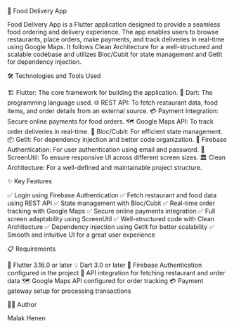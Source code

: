 🚀 Food Delivery App

Food Delivery App is a Flutter application designed to provide a seamless food ordering and delivery experience. The app enables users to browse restaurants, place orders, make payments, and track deliveries in real-time using Google Maps. It follows Clean Architecture for a well-structured and scalable codebase and utilizes Bloc/Cubit for state management and GetIt for dependency injection.

🛠️ Technologies and Tools Used

🏗 Flutter: The core framework for building the application.
📝 Dart: The programming language used.
🌐 REST API: To fetch restaurant data, food items, and order details from an external source.
💳 Payment Integration: Secure online payments for food orders.
🗺 Google Maps API: To track order deliveries in real-time.
🔄 Bloc/Cubit: For efficient state management.
📦 GetIt: For dependency injection and better code organization.
🔑 Firebase Authentication: For user authentication using email and password.
📱 ScreenUtil: To ensure responsive UI across different screen sizes.
🏛 Clean Architecture: For a well-defined and maintainable project structure.

✨ Key Features

✅ Login using Firebase Authentication
✅ Fetch restaurant and food data using REST API
✅ State management with Bloc/Cubit
✅ Real-time order tracking with Google Maps
✅ Secure online payments integration
✅ Full screen adaptability using ScreenUtil
✅ Well-structured code with Clean Architecture
✅ Dependency injection using GetIt for better scalability
✅ Smooth and intuitive UI for a great user experience

📋 Requirements

🚀 Flutter 3.16.0 or later
💡 Dart 3.0 or later
🔑 Firebase Authentication configured in the project
🔗 API integration for fetching restaurant and order data
🗺 Google Maps API configured for order tracking
💳 Payment gateway setup for processing transactions

👨‍💻 Author

Malak Henen
